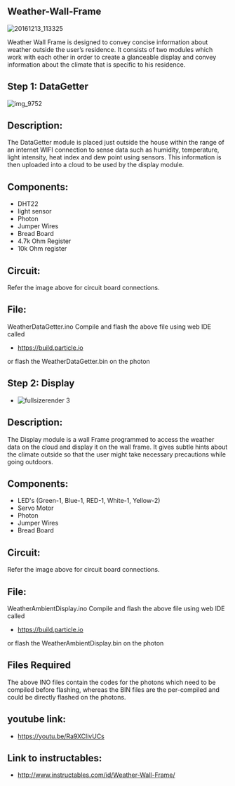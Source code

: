 ## Weather-Wall-Frame

![20161213_113325](https://cloud.githubusercontent.com/assets/4143545/21150623/a426813c-c12d-11e6-85b5-b26e7f49f47a.jpg)

Weather Wall Frame is designed to convey concise information about weather outside the user’s residence. It consists of two modules which work with each other in order to create a glanceable display and convey information about the climate that is specific to his residence.

## Step 1: DataGetter
![img_9752](https://cloud.githubusercontent.com/assets/4143545/21150600/97e559de-c12d-11e6-8a44-eb03e1b65b76.JPG)

## Description:

The DataGetter module is placed just outside the house within the range of an internet WIFI connection to sense data such as humidity, temperature, light intensity, heat index and dew point using sensors. This information is then uploaded into a cloud to be used by the display module.

## Components:
- DHT22
- light sensor
- Photon
- Jumper Wires
- Bread Board
- 4.7k Ohm Register
- 10k Ohm register

## Circuit:
Refer the image above for circuit board connections.

## File:
WeatherDataGetter.ino Compile and flash the above file using web IDE called 
- https://build.particle.io 

or flash the WeatherDataGetter.bin on the photon

## Step 2: Display
- ![fullsizerender 3](https://cloud.githubusercontent.com/assets/4143545/21150576/7fd2c87c-c12d-11e6-90fa-2622bb0ab06e.jpg)

## Description:

The Display module is a wall Frame programmed to access the weather data on the cloud and display it on the wall frame. It gives subtle hints about the climate outside so that the user might take necessary precautions while going outdoors.

## Components:
- LED's (Green-1, Blue-1, RED-1, White-1, Yellow-2)
- Servo Motor
- Photon
- Jumper Wires
- Bread Board

## Circuit:
Refer the image above for circuit board connections.

## File:
WeatherAmbientDisplay.ino Compile and flash the above file using web IDE called 
- https://build.particle.io

or flash the WeatherAmbientDisplay.bin on the photon

## Files Required

The above INO files contain the codes for the photons which need to be compiled before flashing, whereas the BIN files are the per-compiled and could be directly flashed on the photons.

## youtube link: 
- https://youtu.be/Ra9XClivUCs

## Link to instructables: 
- http://www.instructables.com/id/Weather-Wall-Frame/
